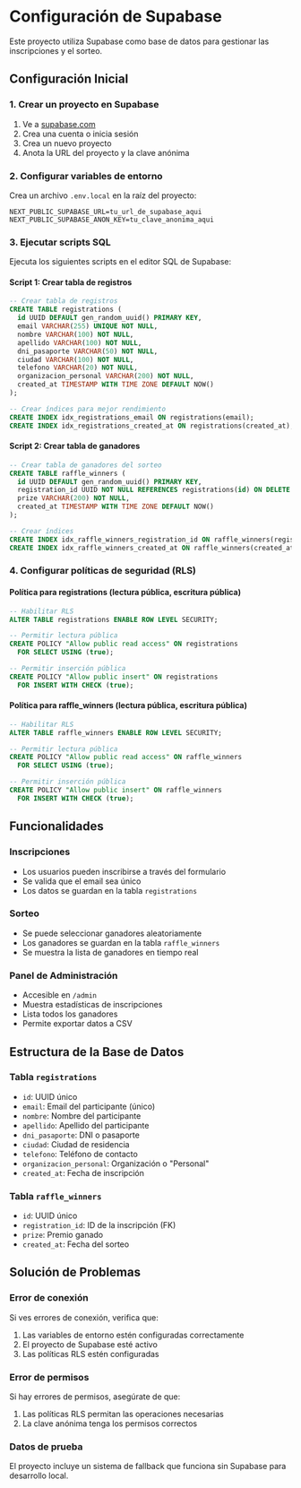 # Configuración de Supabase

Este proyecto utiliza Supabase como base de datos para gestionar las inscripciones y el sorteo.

## Configuración Inicial

### 1. Crear un proyecto en Supabase

1. Ve a [supabase.com](https://supabase.com)
2. Crea una cuenta o inicia sesión
3. Crea un nuevo proyecto
4. Anota la URL del proyecto y la clave anónima

### 2. Configurar variables de entorno

Crea un archivo `.env.local` en la raíz del proyecto:

```env
NEXT_PUBLIC_SUPABASE_URL=tu_url_de_supabase_aqui
NEXT_PUBLIC_SUPABASE_ANON_KEY=tu_clave_anonima_aqui
```

### 3. Ejecutar scripts SQL

Ejecuta los siguientes scripts en el editor SQL de Supabase:

#### Script 1: Crear tabla de registros
```sql
-- Crear tabla de registros
CREATE TABLE registrations (
  id UUID DEFAULT gen_random_uuid() PRIMARY KEY,
  email VARCHAR(255) UNIQUE NOT NULL,
  nombre VARCHAR(100) NOT NULL,
  apellido VARCHAR(100) NOT NULL,
  dni_pasaporte VARCHAR(50) NOT NULL,
  ciudad VARCHAR(100) NOT NULL,
  telefono VARCHAR(20) NOT NULL,
  organizacion_personal VARCHAR(200) NOT NULL,
  created_at TIMESTAMP WITH TIME ZONE DEFAULT NOW()
);

-- Crear índices para mejor rendimiento
CREATE INDEX idx_registrations_email ON registrations(email);
CREATE INDEX idx_registrations_created_at ON registrations(created_at);
```

#### Script 2: Crear tabla de ganadores
```sql
-- Crear tabla de ganadores del sorteo
CREATE TABLE raffle_winners (
  id UUID DEFAULT gen_random_uuid() PRIMARY KEY,
  registration_id UUID NOT NULL REFERENCES registrations(id) ON DELETE CASCADE,
  prize VARCHAR(200) NOT NULL,
  created_at TIMESTAMP WITH TIME ZONE DEFAULT NOW()
);

-- Crear índices
CREATE INDEX idx_raffle_winners_registration_id ON raffle_winners(registration_id);
CREATE INDEX idx_raffle_winners_created_at ON raffle_winners(created_at);
```

### 4. Configurar políticas de seguridad (RLS)

#### Política para registrations (lectura pública, escritura pública)
```sql
-- Habilitar RLS
ALTER TABLE registrations ENABLE ROW LEVEL SECURITY;

-- Permitir lectura pública
CREATE POLICY "Allow public read access" ON registrations
  FOR SELECT USING (true);

-- Permitir inserción pública
CREATE POLICY "Allow public insert" ON registrations
  FOR INSERT WITH CHECK (true);
```

#### Política para raffle_winners (lectura pública, escritura pública)
```sql
-- Habilitar RLS
ALTER TABLE raffle_winners ENABLE ROW LEVEL SECURITY;

-- Permitir lectura pública
CREATE POLICY "Allow public read access" ON raffle_winners
  FOR SELECT USING (true);

-- Permitir inserción pública
CREATE POLICY "Allow public insert" ON raffle_winners
  FOR INSERT WITH CHECK (true);
```

## Funcionalidades

### Inscripciones
- Los usuarios pueden inscribirse a través del formulario
- Se valida que el email sea único
- Los datos se guardan en la tabla `registrations`

### Sorteo
- Se puede seleccionar ganadores aleatoriamente
- Los ganadores se guardan en la tabla `raffle_winners`
- Se muestra la lista de ganadores en tiempo real

### Panel de Administración
- Accesible en `/admin`
- Muestra estadísticas de inscripciones
- Lista todos los ganadores
- Permite exportar datos a CSV

## Estructura de la Base de Datos

### Tabla `registrations`
- `id`: UUID único
- `email`: Email del participante (único)
- `nombre`: Nombre del participante
- `apellido`: Apellido del participante
- `dni_pasaporte`: DNI o pasaporte
- `ciudad`: Ciudad de residencia
- `telefono`: Teléfono de contacto
- `organizacion_personal`: Organización o "Personal"
- `created_at`: Fecha de inscripción

### Tabla `raffle_winners`
- `id`: UUID único
- `registration_id`: ID de la inscripción (FK)
- `prize`: Premio ganado
- `created_at`: Fecha del sorteo

## Solución de Problemas

### Error de conexión
Si ves errores de conexión, verifica que:
1. Las variables de entorno estén configuradas correctamente
2. El proyecto de Supabase esté activo
3. Las políticas RLS estén configuradas

### Error de permisos
Si hay errores de permisos, asegúrate de que:
1. Las políticas RLS permitan las operaciones necesarias
2. La clave anónima tenga los permisos correctos

### Datos de prueba
El proyecto incluye un sistema de fallback que funciona sin Supabase para desarrollo local.
